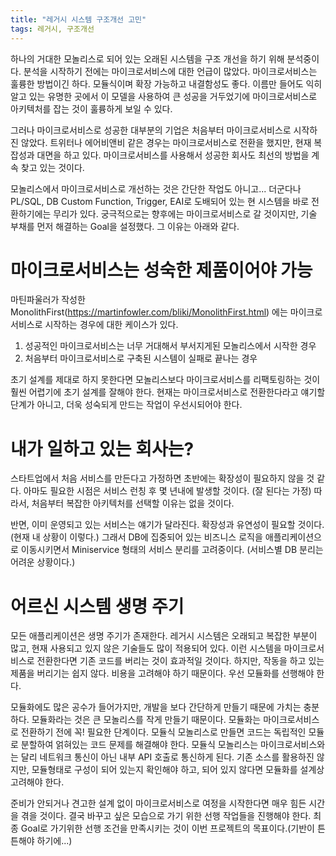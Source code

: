 ```yaml
---
title: "레거시 시스템 구조개선 고민"
tags: 레거시, 구조개선
---
```

하나의 거대한 모놀리스로 되어 있는 오래된 시스템을 구조 개선을 하기 위해 분석중이다. 분석을 시작하기 전에는 마이크로서비스에 대한 언급이 많았다.
마이크로서비스는 훌륭한 방법이긴 하다. 모듈식이며 확장 가능하고 내결함성도 좋다. 이름만 들어도 익히 알고 있는 유명한 곳에서 이 모델을 사용하여 큰 성공을 거두었기에 마이크로서비스로 아키텍처를 잡는 것이 훌륭하게 보일 수 있다.

그러나 마이크로서비스로 성공한 대부분의 기업은 처음부터 마이크로서비스로 시작하진 않았다. 트위터나 에어비앤비 같은 경우는 마이크로서비스로 전환을 했지만, 현재 복잡성과 대면을 하고 있다. 
마이크로서비스를 사용해서 성공한 회사도 최선의 방법을 계속 찾고 있는 것이다.

모놀리스에서 마이크로서비스로 개선하는 것은 간단한 작업도 아니고... 더군다나 PL/SQL, DB Custom Function, Trigger, EAI로 도배되어 있는 현 시스템을 바로 전환하기에는 무리가 있다.
궁극적으로는 향후에는 마이크로서비스로 갈 것이지만, 기술 부채를 먼저 해결하는 Goal을 설정했다. 그 이유는 아래와 같다.

# 마이크로서비스는 성숙한 제품이어야 가능
마틴파울러가 작성한 MonolithFirst(https://martinfowler.com/bliki/MonolithFirst.html) 에는 마이크로서비스로 시작하는 경우에 대한 케이스가 있다.
1. 성공적인 마이크로서비스는 너무 거대해서 부서지게된 모놀리스에서 시작한 경우
2. 처음부터 마이크로서비스로 구축된 시스템이 실패로 끝나는 경우

초기 설계를 제대로 하지 못한다면 모놀리스보다 마이크로서비스를 리팩토링하는 것이 훨씬 어렵기에 초기 설계를 잘해야 한다.
현재는 마이크로서비스로 전환한다라고 얘기할 단계가 아니고, 더욱 성숙되게 만드는 작업이 우선시되어야 한다.

# 내가 일하고 있는 회사는?
스타트업에서 처음 서비스를 만든다고 가정하면 초반에는 확장성이 필요하지 않을 것 같다. 아마도 필요한 시점은 서비스 런칭 후 몇 년내에 발생할 것이다. (잘 된다는 가정)
따라서, 처음부터 복잡한 아키텍처를 선택할 이유는 없을 것이다.

반면, 이미 운영되고 있는 서비스는 얘기가 달라진다. 확장성과 유연성이 필요할 것이다. (현재 내 상황이 이렇다.)
그래서 DB에 집중되어 있는 비즈니스 로직을 애플리케이션으로 이동시키면서 Miniservice 형태의 서비스 분리를 고려중이다. (서비스별 DB 분리는 어려운 상황이다.)

# 어르신 시스템 생명 주기
모든 애플리케이션은 생명 주기가 존재한다. 레거시 시스템은 오래되고 복잡한 부분이 많고, 현재 사용되고 있지 않은 기술들도 많이 적용되어 있다. 이런 시스템을 마이크로서비스로 전환한다면 기존 코드를 버리는 것이 효과적일 것이다.
하지만, 작동을 하고 있는 제품을 버리기는 쉽지 않다. 비용을 고려해야 하기 때문이다. 우선 모듈화를 선행해야 한다.

모듈화에도 많은 공수가 들어가지만, 개발을 보다 간단하게 만들기 때문에 가치는 충분하다. 모듈화라는 것은 큰 모놀리스를 작게 만들기 때문이다.
모듈화는 마이크로서비스로 전환하기 전에 꼭! 필요한 단계이다. 모듈식 모놀리스로 만들면 코드는 독립적인 모듈로 분할하여 얽혀있는 코드 문제를 해결해야 한다. 
모듈식 모놀리스는 마이크로서비스와는 달리 네트워크 통신이 아닌 내부 API 호출로 통신하게 된다.
기존 소스를 활용하진 않지만, 모듈형태로 구성이 되어 있는지 확인해야 하고, 되어 있지 않다면 모듈화를 설계상 고려해야 한다.

준비가 안되거나 견고한 설계 없이 마이크로서비스로 여정을 시작한다면 매우 힘든 시간을 겪을 것이다.
결국 바꾸고 싶은 모습으로 가기 위한 선행 작업들을 진행해야 한다. 최종 Goal로 가기위한 선행 조건을 만족시키는 것이 이번 프로젝트의 목표이다.(기반이 튼튼해야 하기에...)
